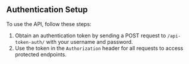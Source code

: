 ## Authentication Setup

To use the API, follow these steps:

1. Obtain an authentication token by sending a POST request to `/api-token-auth/` with your username and password.
2. Use the token in the `Authorization` header for all requests to access protected endpoints.
